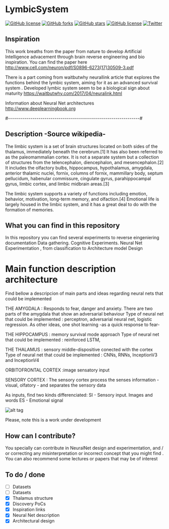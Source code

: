 # LymbicSystem

[![GitHub license](https://img.shields.io/github/license/SoyGema/Limbic_System.svg)](https://github.com/SoyGema/Limbic_System/blob/master/LICENSE)
[![GitHub forks](https://img.shields.io/github/forks/SoyGema/Limbic_System.svg)](https://github.com/SoyGema/Limbic_System/network)
[![GitHub stars](https://img.shields.io/github/stars/SoyGema/Limbic_System.svg)](https://github.com/SoyGema/Limbic_System/stargazers)
[![GitHub license](https://img.shields.io/github/license/SoyGema/Limbic_System.svg)](https://github.com/SoyGema/Limbic_System/blob/master/LICENSE)
[![Twitter](https://img.shields.io/twitter/url/https/github.com/SoyGema/Limbic_System.svg?style=social)](https://twitter.com/intent/tweet?text=Wow:&url=https%3A%2F%2Fgithub.com%2FSoyGema%2FLimbic_System)


## Inspiration
This work breaths from the paper from nature to develop Artificial Intelligence advacement through brain reverse engineering and bio inspiration. You can find the paper here 
http://www.cell.com/neuron/pdf/S0896-6273(17)30509-3.pdf

There is a part coming from waitbutwhy neurallink article that explores the functions behind the lymbic system, aiming for it as an advanced survival system . Developed lymbic system seem to be a biological sign about maturity  https://waitbutwhy.com/2017/04/neuralink.html

Information about Neural Net architectures http://www.deeplearningbook.org

#-----------------------------------------------------------------#
## Description -Source wikipedia-
The limbic system is a set of brain structures located on both sides of the thalamus, immediately beneath the cerebrum.[1] It has also been referred to as the paleomammalian cortex. It is not a separate system but a collection of structures from the telencephalon, diencephalon, and mesencephalon.[2] It includes the olfactory bulbs, hippocampus, hypothalamus, amygdala, anterior thalamic nuclei, fornix, columns of fornix, mammillary body, septum pellucidum, habenular commissure, cingulate gyrus, parahippocampal gyrus, limbic cortex, and limbic midbrain areas.[3]

The limbic system supports a variety of functions including emotion, behavior, motivation, long-term memory, and olfaction.[4] Emotional life is largely housed in the limbic system, and it has a great deal to do with the formation of memories.

## What you can find in this repository 
In this repository you can find several experiments to reverse eingeniering documentation
Data gathering. Cognitive Experiments.  Neural Net Experimentation , from classification to Architecture model Design

# Main function description architecture 

Find bellow a descripcion of main parts and ideas regarding neural nets that could be implemented

THE AMYGDALA : Responds to fear, danger and anxiety. There are two parts of the amygdala that show an adversarial behaviour
Type of neural net that could be implemented : perceptron, adversarial neural net, logistic regression.
As other ideas, one shot learning -as a quick response to fear- 

THE HIPPOCAMPUS : memory survival mode approach 
Type of neural net that could be implemented : reinforced LSTM,

THE THALAMUS : sensory middle-dispositive conected with the cortex
Type of neural net that could be implemented : CNNs, RNNs, InceptionV3 and InceptionV4

ORBITOFRONTAL CORTEX :image sensatory input 

SENSORY CORTEX : The sensory cortex process the senses information - visual, olfatory - and separates the sensory data 

As inputs, find two kinds differenciated:
SI - Sensory input. Images and words
ES - Emotional signal 


![alt tag](https://github.com/SoyGema/Limbic-System/blob/master/BRAIN_ANIMATION.gif)

Please, note this is a work under development 
## How can I contribute?
You specially can contribute in NeuralNet design and experimentation, and / or correcting any misinterpretation or incorrect concept that you might find . You can also recommend some lectures or papers that may be of interest 

## To do / done 

- [ ] Datasets
- [ ] Datasets
- [x] Thalamus structure 
- [x] Discovery PoCs
- [x] Inspiration links
- [x] Neural Net description
- [x] Architectural design
